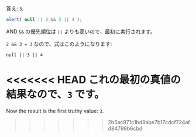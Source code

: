 答え: `3`.

```js run
alert( null || 2 && 3 || 4 );
```

AND `&&` の優先順位は `||` よりも高いので、最初に実行されます。

`2 && 3 = 3` なので、式はこのようになります:

```
null || 3 || 4
```

<<<<<<< HEAD
これの最初の真値の結果なので、`3` です。
=======
Now the result is the first truthy value: `3`.

>>>>>>> 2b5ac971c1bd8abe7b17cdcf724afd84799b6cbd
